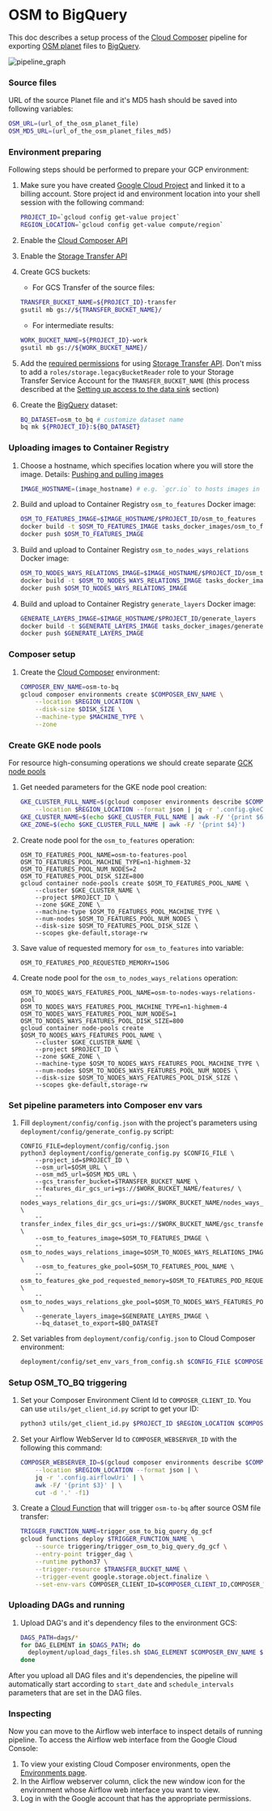 # OSM to BigQuery 

This doc describes a setup process of the [Cloud Composer](https://cloud.google.com/composer) pipeline 
for exporting [OSM planet](https://planet.openstreetmap.org/) files to [BigQuery](https://cloud.google.com/bigquery).

![pipeline_graph](./docs/graph.png)

### Source files
URL of the source Planet file and it's MD5 hash should be saved into following variables:
```bash
OSM_URL=(url_of_the_osm_planet_file)
OSM_MD5_URL=(url_of_the_osm_planet_files_md5)
```

### Environment preparing
Following steps should be performed to prepare your GCP environment: 
1. Make sure you have created [Google Cloud Project](https://console.cloud.google.com) and linked it to a billing account.
Store project id and environment location into your shell session with the following command: 
    ```bash
    PROJECT_ID=`gcloud config get-value project`
    REGION_LOCATION=`gcloud config get-value compute/region`
    ```
2. Enable the [Cloud Composer API](https://console.cloud.google.com/apis/library/composer.googleapis.com) 
3. Enable the [Storage Transfer API](https://console.cloud.google.com/apis/library/storagetransfer.googleapis.com) 
4. Create GCS buckets:

    - For GCS Transfer of the source files:
    ```bash
    TRANSFER_BUCKET_NAME=${PROJECT_ID}-transfer
    gsutil mb gs://${TRANSFER_BUCKET_NAME}/
    ```
    - For intermediate results:
    ```bash
    WORK_BUCKET_NAME=${PROJECT_ID}-work
    gsutil mb gs://${WORK_BUCKET_NAME}/
    ```
5. Add the [required permissions](https://cloud.google.com/storage-transfer/docs/configure-access) 
for using [Storage Transfer API](https://console.cloud.google.com/apis/library/storagetransfer.googleapis.com). 
Don't miss to add a `roles/storage.legacyBucketReader` role to your Storage Transfer Service Account for the `TRANSFER_BUCKET_NAME` 
(this process described at the [Setting up access to the data sink](https://cloud.google.com/storage-transfer/docs/configure-access#sink) section)
6. Create the [BigQuery](https://cloud.google.com/bigquery) dataset:
    ```bash
    BQ_DATASET=osm_to_bq # customize dataset name
    bq mk ${PROJECT_ID}:${BQ_DATASET}
    ```
### Uploading images to Container Registry
1. Choose a hostname, which specifies location where you will store the image. Details: [Pushing and pulling images
](https://cloud.google.com/container-registry/docs/pushing-and-pulling)
    ```bash
    IMAGE_HOSTNAME=(image_hostname) # e.g. `gcr.io` to hosts images in data centers in the United States
    ```
2. Build and upload to Container Registry `osm_to_features` Docker image: 
    ```bash
    OSM_TO_FEATURES_IMAGE=$IMAGE_HOSTNAME/$PROJECT_ID/osm_to_features
    docker build -t $OSM_TO_FEATURES_IMAGE tasks_docker_images/osm_to_features/
    docker push $OSM_TO_FEATURES_IMAGE
    ```
3. Build and upload to Container Registry `osm_to_nodes_ways_relations` Docker image:
    ```bash
    OSM_TO_NODES_WAYS_RELATIONS_IMAGE=$IMAGE_HOSTNAME/$PROJECT_ID/osm_to_nodes_ways_relations
    docker build -t $OSM_TO_NODES_WAYS_RELATIONS_IMAGE tasks_docker_images/osm_to_nodes_ways_relations/
    docker push $OSM_TO_NODES_WAYS_RELATIONS_IMAGE
    ```
3. Build and upload to Container Registry `generate_layers` Docker image:
    ```bash
    GENERATE_LAYERS_IMAGE=$IMAGE_HOSTNAME/$PROJECT_ID/generate_layers
    docker build -t $GENERATE_LAYERS_IMAGE tasks_docker_images/generate_layers/
    docker push $GENERATE_LAYERS_IMAGE
    ```

### Composer setup
1. Create the [Cloud Composer](https://cloud.google.com/composer) environment:
    ```bash
    COMPOSER_ENV_NAME=osm-to-bq
    gcloud composer environments create $COMPOSER_ENV_NAME \
        --location $REGION_LOCATION \
        --disk-size $DISK_SIZE \
        --machine-type $MACHINE_TYPE \
        --zone 
    ```
### Create GKE node pools
For resource high-consuming operations we should create 
separate [GCK node pools](https://cloud.google.com/composer/docs/how-to/using/using-kubernetes-pod-operator#node-pool)
1. Get needed parameters for the GKE node pool creation:
    ```bash
    GKE_CLUSTER_FULL_NAME=$(gcloud composer environments describe $COMPOSER_ENV_NAME \
        --location $REGION_LOCATION --format json | jq -r '.config.gkeCluster')
    GKE_CLUSTER_NAME=$(echo $GKE_CLUSTER_FULL_NAME | awk -F/ '{print $6}')
    GKE_ZONE=$(echo $GKE_CLUSTER_FULL_NAME | awk -F/ '{print $4}')
    ```
2. Create node pool for the `osm_to_features` operation:
    ```buildoutcfg
    OSM_TO_FEATURES_POOL_NAME=osm-to-features-pool
    OSM_TO_FEATURES_POOL_MACHINE_TYPE=n1-highmem-32
    OSM_TO_FEATURES_POOL_NUM_NODES=2
    OSM_TO_FEATURES_POOL_DISK_SIZE=800
    gcloud container node-pools create $OSM_TO_FEATURES_POOL_NAME \
        --cluster $GKE_CLUSTER_NAME \
        --project $PROJECT_ID \
        --zone $GKE_ZONE \
        --machine-type $OSM_TO_FEATURES_POOL_MACHINE_TYPE \
        --num-nodes $OSM_TO_FEATURES_POOL_NUM_NODES \
        --disk-size $OSM_TO_FEATURES_POOL_DISK_SIZE \
        --scopes gke-default,storage-rw
    ```
3. Save value of requested memory for `osm_to_features` into variable:
    ```
    OSM_TO_FEATURES_POD_REQUESTED_MEMORY=150G
    ```
4. Create node pool for the `osm_to_nodes_ways_relations` operation:
    ```buildoutcfg
    OSM_TO_NODES_WAYS_FEATURES_POOL_NAME=osm-to-nodes-ways-relations-pool
    OSM_TO_NODES_WAYS_FEATURES_POOL_MACHINE_TYPE=n1-highmem-4
    OSM_TO_NODES_WAYS_FEATURES_POOL_NUM_NODES=1
    OSM_TO_NODES_WAYS_FEATURES_POOL_DISK_SIZE=800
    gcloud container node-pools create $OSM_TO_NODES_WAYS_FEATURES_POOL_NAME \
        --cluster $GKE_CLUSTER_NAME \
        --project $PROJECT_ID \
        --zone $GKE_ZONE \
        --machine-type $OSM_TO_NODES_WAYS_FEATURES_POOL_MACHINE_TYPE \
        --num-nodes $OSM_TO_NODES_WAYS_FEATURES_POOL_NUM_NODES \
        --disk-size $OSM_TO_NODES_WAYS_FEATURES_POOL_DISK_SIZE \
        --scopes gke-default,storage-rw
    ```
### Set pipeline parameters into Composer env vars 
1. Fill `deployment/config/config.json` with the project's parameters using `deployment/config/generate_config.py` script:
    ```
    CONFIG_FILE=deployment/config/config.json
    python3 deployment/config/generate_config.py $CONFIG_FILE \
        --project_id=$PROJECT_ID \
        --osm_url=$OSM_URL \
        --osm_md5_url=$OSM_MD5_URL \
        --gcs_transfer_bucket=$TRANSFER_BUCKET_NAME \
        --features_dir_gcs_uri=gs://$WORK_BUCKET_NAME/features/ \
        --nodes_ways_relations_dir_gcs_uri=gs://$WORK_BUCKET_NAME/nodes_ways_relations/ \
        --transfer_index_files_dir_gcs_uri=gs://$WORK_BUCKET_NAME/gsc_transfer_index/ \
        --osm_to_features_image=$OSM_TO_FEATURES_IMAGE \
        --osm_to_nodes_ways_relations_image=$OSM_TO_NODES_WAYS_RELATIONS_IMAGE \
        --osm_to_features_gke_pool=$OSM_TO_FEATURES_POOL_NAME \
        --osm_to_features_gke_pod_requested_memory=$OSM_TO_FEATURES_POD_REQUESTED_MEMORY \
        --osm_to_nodes_ways_relations_gke_pool=$OSM_TO_NODES_WAYS_FEATURES_POOL_NAME \
        --generate_layers_image=$GENERATE_LAYERS_IMAGE \
        --bq_dataset_to_export=$BQ_DATASET
    ```
2. Set variables from `deployment/config/config.json` to Cloud Composer environment:
    ```bash
    deployment/config/set_env_vars_from_config.sh $CONFIG_FILE $COMPOSER_ENV_NAME $REGION_LOCATION   
    ```

### Setup OSM_TO_BQ triggering
1. Set your Composer Environment Client Id to `COMPOSER_CLIENT_ID`.
You can use `utils/get_client_id.py` script to get your ID:
    ```bash
    python3 utils/get_client_id.py $PROJECT_ID $REGION_LOCATION $COMPOSER_ENV_NAME
    ```
2. Set your Airflow WebServer Id to `COMPOSER_WEBSERVER_ID` with the following this command:
    ```bash
   COMPOSER_WEBSERVER_ID=$(gcloud composer environments describe $COMPOSER_ENV_NAME \
        --location $REGION_LOCATION --format json | \
        jq -r '.config.airflowUri' | \
        awk -F/ '{print $3}' | \
        cut -d '.' -f1)
    ```
3. Create a [Cloud Function](https://cloud.google.com/functions) that will trigger `osm-to-bq` after source OSM file transfer:
    ```bash
    TRIGGER_FUNCTION_NAME=trigger_osm_to_big_query_dg_gcf
    gcloud functions deploy $TRIGGER_FUNCTION_NAME \
        --source triggering/trigger_osm_to_big_query_dg_gcf \
        --entry-point trigger_dag \
        --runtime python37 \
        --trigger-resource $TRANSFER_BUCKET_NAME \
        --trigger-event google.storage.object.finalize \
        --set-env-vars COMPOSER_CLIENT_ID=$COMPOSER_CLIENT_ID,COMPOSER_WEBSERVER_ID=$COMPOSER_WEBSERVER_ID
    ```

### Uploading DAGs and running
1. Upload DAG's and it's dependency files to the environment GCS:
    ```bash
    DAGS_PATH=dags/*
    for DAG_ELEMENT in $DAGS_PATH; do
      deployment/upload_dags_files.sh $DAG_ELEMENT $COMPOSER_ENV_NAME $REGION_LOCATION
    done  
    ```
After you upload all DAG files and it's dependencies, the pipeline will automatically start according to `start_date` and `schedule_intervals` parameters that are set in the DAG files.

### Inspecting
Now you can move to the Airflow web interface to inspect details of running pipeline.
To access the Airflow web interface from the Google Cloud Console:

1. To view your existing Cloud Composer environments, open the [Environments page](https://console.cloud.google.com/composer/environments).
2. In the Airflow webserver column, click the new window icon for the environment whose Airflow web interface you want to view.
3. Log in with the Google account that has the appropriate permissions.
